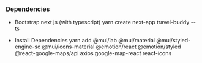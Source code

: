 ### Dependencies

- Bootstrap next js (with typescript)
yarn create next-app travel-buddy --ts

- Install Dependencies
yarn add @mui/lab @mui/material @mui/styled-engine-sc @mui/icons-material @emotion/react @emotion/styled @react-google-maps/api axios google-map-react react-icons
